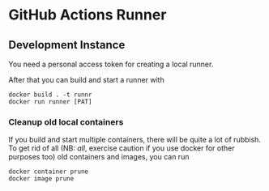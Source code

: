# GitHub Actions Runner

## Development Instance
You need a personal access token for creating a local runner.

After that you can build and start a runner with
```
docker build . -t runnr
docker run runner [PAT]
```

### Cleanup old local containers
If you build and start multiple containers, there will be quite a lot of
rubbish. To get rid of all (NB: *all*, exercise caution if you use docker for
other purposes too) old containers and images, you can run
```
docker container prune
docker image prune
```
